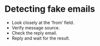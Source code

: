 # Detecting fake emails

* Look closely at the ‘from’ field.
* Verify message source.
* Check the reply email.
* Reply and wait for the result.